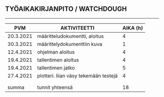 ## TYÖAIKAKIRJANPITO / WATCHDOUGH

----------------------------------------------------------------------
| PVM		          | AKTIVITEETTI                           | AIKA (h) |
| ----------------|----------------------------------------|----------|
| 20.3.2021	      | määritteludokumentti, aloitus 	       | 4	      |
| 30.3.2021	      | määrittelydokumenttiin kuva	           | 1        |
| 12.4.2021       | ohjelman aloitus                       | 4        |
| 19.4.2021       | tallentimen aloitus                    | 4        |
| 19.4.2021       | tallentimen jatko                      | 5        |
| 27.4.2021       | plotteri. liian väsy tekemään testejä  | 4        |
|                 |                                        |          |
|                 |                                        |          |
| summa           | tunnit yhteensä                        | 18       |
